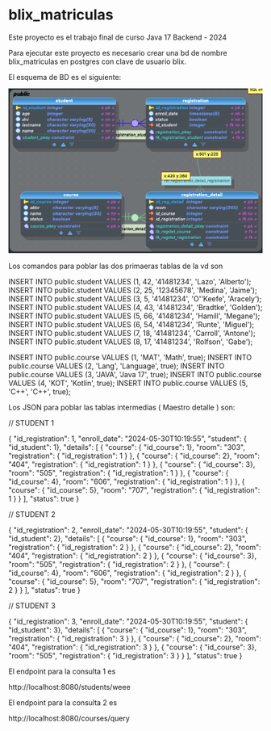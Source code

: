 # blix_matriculas

Este proyecto es el trabajo final de curso Java 17 Backend - 2024




Para ejecutar este proyecto es necesario crear una bd de nombre blix_matriculas en postgres con clave de usuario blix.

El esquema de BD es el siguiente:


 ![image info](./src/main/resources/Screenshot.png)

 Los comandos para poblar las dos primaeras tablas de la vd son

INSERT INTO public.student VALUES (1, 42, '41481234', 'Lazo', 'Alberto');
INSERT INTO public.student VALUES (2, 25, '12345678', 'Medina', 'Jaime');
INSERT INTO public.student VALUES (3, 5, '41481234', 'O''Keefe', 'Aracely');
INSERT INTO public.student VALUES (4, 43, '41481234', 'Bradtke', 'Golden');
INSERT INTO public.student VALUES (5, 66, '41481234', 'Hamill', 'Megane');
INSERT INTO public.student VALUES (6, 54, '41481234', 'Runte', 'Miguel');
INSERT INTO public.student VALUES (7, 18, '41481234', 'Carroll', 'Antone');
INSERT INTO public.student VALUES (8, 17, '41481234', 'Rolfson', 'Gabe');



INSERT INTO public.course VALUES (1, 'MAT', 'Math', true);
INSERT INTO public.course VALUES (2, 'Lang', 'Language', true);
INSERT INTO public.course VALUES (3, 'JAVA', 'Java 17', true);
INSERT INTO public.course VALUES (4, 'KOT', 'Kotlin', true);
INSERT INTO public.course VALUES (5, 'C++', 'C++', true);

Los JSON para poblar las tablas intermedias ( Maestro detalle ) son:

// STUDENT 1

{
    "id_registration": 1,
    "enroll_date": "2024-05-30T10:19:55",
    "student": { "id_student": 1},
    "details": [
        { "course": { "id_course": 1}, "room": "303", "registration": { "id_registration": 1 } },
        { "course": { "id_course": 2}, "room": "404", "registration": { "id_registration": 1 } },
        { "course": { "id_course": 3}, "room": "505", "registration": { "id_registration": 1 } },
        { "course": { "id_course": 4}, "room": "606", "registration": { "id_registration": 1 } },
        { "course": { "id_course": 5}, "room": "707", "registration": { "id_registration": 1 } }
    ],
    "status": true
}

// STUDENT 2

{
    "id_registration": 2,
    "enroll_date": "2024-05-30T10:19:55",
    "student": { "id_student": 2},
    "details": [
        { "course": { "id_course": 1}, "room": "303", "registration": { "id_registration": 2 } },
        { "course": { "id_course": 2}, "room": "404", "registration": { "id_registration": 2 } },
        { "course": { "id_course": 3}, "room": "505", "registration": { "id_registration": 2 } },
        { "course": { "id_course": 4}, "room": "606", "registration": { "id_registration": 2 } },
        { "course": { "id_course": 5}, "room": "707", "registration": { "id_registration": 2 } }
    ],
    "status": true
}

// STUDENT 3

{
    "id_registration": 3,
    "enroll_date": "2024-05-30T10:19:55",
    "student": { "id_student": 3},
    "details": [
        { "course": { "id_course": 1}, "room": "303", "registration": { "id_registration": 3 } },
        { "course": { "id_course": 2}, "room": "404", "registration": { "id_registration": 3 } },
        { "course": { "id_course": 3}, "room": "505", "registration": { "id_registration": 3 } }
    ],
    "status": true
}

El endpoint para la consulta 1 es 

http://localhost:8080/students/weee

El endpoint para la consulta 2 es

http://localhost:8080/courses/query